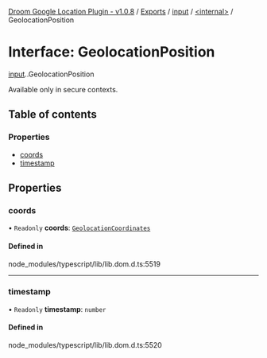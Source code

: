 [Droom Google Location Plugin - v1.0.8](../README.md) / [Exports](../modules.md) / [input](../modules/input.md) / [<internal\>](../modules/input._internal_.md) / GeolocationPosition

# Interface: GeolocationPosition

[input](../modules/input.md).[<internal>](../modules/input._internal_.md).GeolocationPosition

Available only in secure contexts.

## Table of contents

### Properties

- [coords](input._internal_.GeolocationPosition.md#coords)
- [timestamp](input._internal_.GeolocationPosition.md#timestamp)

## Properties

### coords

• `Readonly` **coords**: [`GeolocationCoordinates`](../modules/input._internal_.md#geolocationcoordinates)

#### Defined in

node_modules/typescript/lib/lib.dom.d.ts:5519

___

### timestamp

• `Readonly` **timestamp**: `number`

#### Defined in

node_modules/typescript/lib/lib.dom.d.ts:5520
